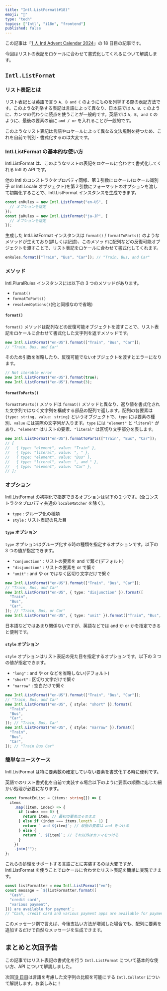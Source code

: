 ```yaml
---
title: "Intl.ListFormat(#18)"
emoji: "🧾"
type: "tech"
topics: ["Intl", "i18n", "frontend"]
published: false
---
```


この記事は「[1 人 Intl Advent Calendar 2024](https://adventar.org/calendars/10555)」の 18 日目の記事です。

今回はリストの表記をロケールに合わせて書式化してくれるについて解説します。

## `Intl.ListFormat`

### リスト表記とは

リスト表記とは英語で言う `A, B and C` のようにものを列挙する際の表記方法です。このような列挙する表記は言語によって異なり、日本語では `A、B、C` のように、カンマの代わりに読点を使うことが一般的です。英語では `A, B, and C` のように、最後の要素の前に `and / or` を入れることが一般的です。

このようなリスト表記は言語やロケールによって異なる文法規則を持つため、これを自前で判別・書式化するのは大変です。

### Intl.ListFormat の基本的な使い方

Intl.ListFormat は、このようなリストの表記をロケールに合わせて書式化してくれる Intl の API です。

他の Intl のコンストラクタプロパティ同様、第１引数にロケール(ロケール識別子 or Intl.Locale オブジェクト)を第２引数にフォーマットのオプションを渡して初期化することで、Intl.ListFormat インスタンスを生成できます。

```ts
const enRules = new Intl.ListFormat("en-US", {
  // オプションを指定
});
const jaRules = new Intl.ListFormat("ja-JP", {
  // オプションを指定
});
```

生成した Intl.ListFormat インスタンスは `format()` / `formatToParts()` のようなメソッドが生えており(詳しくは記述)、このメソッドに配列などの反復可能オブジェクトを渡すことで、リスト表記をロケールに合わせて書式化してくれます。

```ts
enRules.format(["Train", "Bus", "Car"]); // "Train, Bus, and Car"
```

### メソッド

Intl.PluralRules インスタンスには以下の 3 つのメソッドがあります。

- `format()`
- `formatToParts()`
- `resolvedOptions()`(他と同様なので省略)

#### `format()`

`format()` メソッドは配列などの反復可能オブジェクトを渡すことで、リスト表記をロケールに合わせて書式化した文字列を返すメソッドです。

```ts
new Intl.ListFormat("en-US").format(["Train", "Bus", "Car"]);
// "Train, Bus, and Car"
```

そのため引数を省略したり、反復可能でないオブジェクトを渡すとエラーになります。

```ts
// Not iterable error
new Intl.ListFormat("en-US").format(true);
new Intl.ListFormat("en-US").format(3);
```

#### `formatToParts()`

`formatToParts()` メソッドは `format()` メソッドと異なり、返り値を書式化された文字列ではなく文字列を構成する部品の配列で返します。配列の各要素は `{type: string, value: string}` というオブジェクトで、`type` には要素の種別、`value` には実際の文字列が入ります。`type` には `"element"` と `"literal"` があり、`"element"` はリストの要素、`"literal"` は区切り文字部分を表します。

```ts
new Intl.ListFormat("en-US").formatToParts(["Train", "Bus", "Car"]);
// [
//   { type: "element", value: "Train" },
//   { type: "literal", value: ", " },
//   { type: "element", value: "Bus" },
//   { type: "literal", value: ", and " },
//   { type: "element", value: "Car" },
// ];
```

### オプション

Intl.ListFormat の初期化で指定できるオプションは以下の２つです。(全コンストラクタプロパティ共通の `localeMatcher` を除く)。

- `type` : グループ化の種類
- `style` : リスト表記の見た目

#### `type` オプション

`type` オプションはグループ化する時の種類を指定するオプションです。以下の 3 つの値が指定できます。

- `"conjunction"` : リストの要素を and で繋ぐ(デフォルト)
- `"disjunction"` : リストの要素を or で繋ぐ
- `"unit"` : and や or ではなく区切り文字だけで繋ぐ

```ts
new Intl.ListFormat("en-US").format(["Train", "Bus", "Car"]);
// "Train, Bus, and Car"
new Intl.ListFormat("en-US", { type: "disjunction" }).format([
  "Train",
  "Bus",
  "Car",
]); // "Train, Bus, or Car"
new Intl.ListFormat("en-US", { type: "unit" }).format(["Train", "Bus", "Car"]); // "Train, Bus, Car"
```

日本語などではあまり関係ないですが、英語などでは and か or かを指定できると便利です。

#### `style` オプション

`style` オプションはリスト表記の見た目を指定するオプションです。以下の 3 つの値が指定できます。

- `"long"` : and や or などを省略しない(デフォルト)
- `"short"` : 区切り文字だけで繋ぐ
- `"narrow"` : 空白だけで繋ぐ

```ts
new Intl.ListFormat("en-US").format(["Train", "Bus", "Car"]);
// "Train, Bus, and Car"
new Intl.ListFormat("en-US", { style: "short" }).format([
  "Train",
  "Bus",
  "Car",
]); // "Train, Bus, Car"
new Intl.ListFormat("en-US", { style: "narrow" }).format([
  "Train",
  "Bus",
  "Car",
]); // "Train Bus Car"
```

### 簡単なユースケース

Intl.ListFormat は特に要素数の確定していない要素を書式化する時に便利です。

英語でのリスト書式化を自前で実装する場合以下のように要素の順番に応じた細かい処理が必要になります。

```ts
const formatEnList = (items: string[]) => {
  items
    .map((item, index) => {
      if (index === 0) {
        return item; // 最初の要素はそのまま
      } else if (index === items.length - 1) {
        return ` and ${item}`; // 最後の要素は and をつける
      } else {
        return `, ${item}`; // それ以外はカンマをつける
      }
    })
    .join("");
};
```

これらの処理をサポートする言語ごとに実装するのは大変ですが、Intl.ListFormat を使うことでロケールに合わせたリスト表記を簡単に実現できます。

```ts
const listFormatter = new Intl.ListFormat("en");
const message = `${listFormatter.format([
  "Cash",
  "credit card",
  "various payment",
])} are available for payment`;
// "Cash, credit card and various payment apps are available for payment."
```

このメッセージ例で言えば、今後支払い方法が増減した場合でも、配列に要素を追加するだけで自然なメッセージを生成できます。

## まとめと次回予告

この記事ではリスト表記の書式化を行う `Intl.ListFormat` について基本的な使い方、API について解説しました。

次回[19 日目]()は言語を考慮した文字列の比較を可能にする `Intl.Collator` について解説します。お楽しみに！
